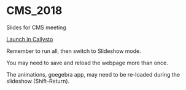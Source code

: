 # CMS_2018
Slides for CMS meeting

[Launch in Callysto](https://hub.callysto.ca/jupyter/user-redirect/git-pull?repo=https://github.com/mlamoureux/CMS_2018&subPath=CMS2018_Callysto.ipynb )

Remember to run all, then switch to Slideshow mode.

You may need to save and reload the webpage more than once. 

The animations, goegebra app, may need to be re-loaded during the slideshow (Shift-Return).

